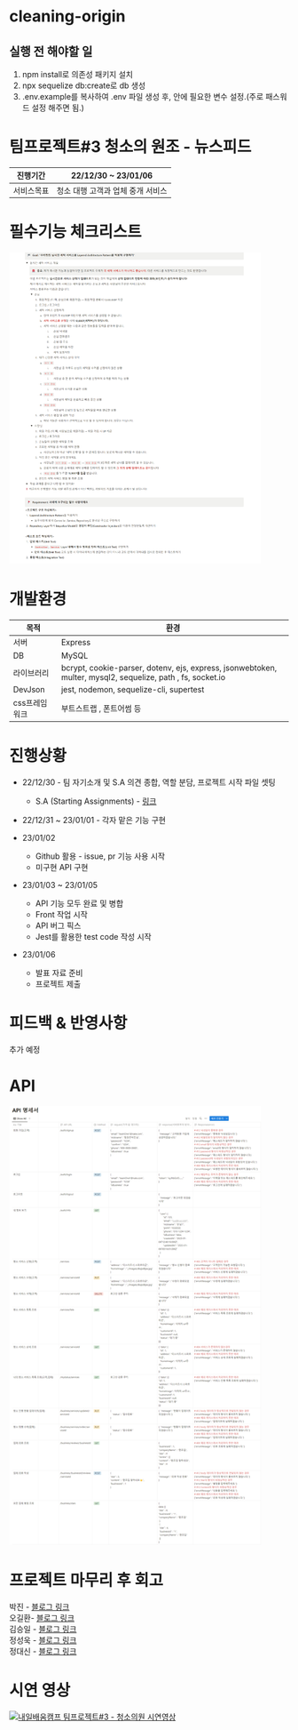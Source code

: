 # cleaning-origin
## 실행 전 해야할 일
1. npm install로 의존성 패키지 설치
1. npx sequelize db:create로 db 생성
1. .env.example를 복사하여 .env 파일 생성 후, 안에 필요한 변수 설정.(주로 패스워드 설정 해주면 됨.)

팀프로젝트#3 청소의 원조 - 뉴스피드
=======
|진행기간|22/12/30 ~ 23/01/06|
|-|-|
|서비스목표|청소 대행 고객과 업체 중개 서비스|

# 필수기능 체크리스트
<img src="./mkdImage/필수요소.png" width="90%" title="필수요소.png"></img>

# 개발환경
|목적|환경|
|-|-|
|서버|Express|
|DB|MySQL|
|라이브러리|bcrypt, cookie-parser, dotenv, ejs, express, jsonwebtoken, multer, mysql2, sequelize, path , fs, socket.io|
|DevJson|jest, nodemon, sequelize-cli, supertest|
|css프레임워크|부트스트랩 , 폰트어썸 등|

# 진행상황
* 22/12/30 - 팀 자기소개 및 S.A 의견 종합, 역할 분담, 프로젝트 시작 파일 셋팅
  * S.A (Starting Assignments) - [링크](https://www.notion.so/SA-6df22dfc02a3413cb15c14df0cd8e69c)   

* 22/12/31 ~ 23/01/01 - 각자 맡은 기능 구현

* 23/01/02
  * Github 활용 - issue, pr 기능 사용 시작
  * 미구현 API 구현
  
* 23/01/03 ~ 23/01/05
  * API 기능 모두 완료 및 병합
  * Front 작업 시작
  * API 버그 픽스
  * Jest를 활용한 test code 작성 시작

* 23/01/06
  * 발표 자료 준비
  * 프로젝트 제출
  
# 피드백 & 반영사항
추가 예정

# API
<img src="./mkdImage/API.png" width="90%" title="필수요소.png"></img>

# 프로젝트 마무리 후 회고
박진 - [블로그 링크](https://5kiran.tistory.com/38)  
오길환- [블로그 링크](https://5kiran.tistory.com/78)   
김승일 - [블로그 링크](https://kingseungil.tistory.com/93)  
정성욱 - [블로그 링크](https://velog.io/@squirrelswj)  
정대신 - [블로그 링크](https://5kiran.tistory.com/38)

# 시연 영상
[![내일배움캠프 팀프로젝트#3 - 청소의원 시연영상](https://i.ytimg.com/an_webp/oCauESmLxgc/mqdefault_6s.webp?du=3000&sqp=CPve3p0G&rs=AOn4CLDai7B6-sfkrNViqfeaMHjKF3TeTA
)](https://www.youtube.com/watch?v=oCauESmLxgc) 
